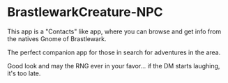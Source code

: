 # BrastlewarkCreature-NPC
This app is a "Contacts" like app, where you can browse and get info from the natives Gnome of Brastlewark.

The perfect companion app for those in search for adventures in the area.

Good look and may the RNG ever in your favor... if the DM starts laughing, it's too late.
